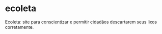 # ecoleta
Ecoleta: site para conscientizar e permitir cidadãos descartarem seus lixos corretamente.
